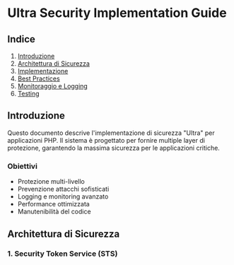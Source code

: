 # Ultra Security Implementation Guide

## Indice
1. [Introduzione](#introduzione)
2. [Architettura di Sicurezza](#architettura-di-sicurezza)
3. [Implementazione](#implementazione)
4. [Best Practices](#best-practices)
5. [Monitoraggio e Logging](#monitoraggio-e-logging)
6. [Testing](#testing)

## Introduzione

Questo documento descrive l'implementazione di sicurezza "Ultra" per applicazioni PHP. Il sistema è progettato per fornire multiple layer di protezione, garantendo la massima sicurezza per le applicazioni critiche.

### Obiettivi
- Protezione multi-livello
- Prevenzione attacchi sofisticati
- Logging e monitoring avanzato
- Performance ottimizzata
- Manutenibilità del codice

## Architettura di Sicurezza

### 1. Security Token Service (STS) 